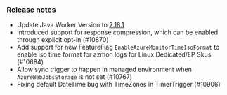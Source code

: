 ### Release notes

<!-- Please add your release notes in the following format:
- My change description (#PR)
-->
- Update Java Worker Version to [2.18.1](https://github.com/Azure/azure-functions-java-worker/releases/tag/2.18.1)
- Introduced support for response compression, which can be enabled through explicit opt-in (#10870)
- Add support for new FeatureFlag `EnableAzureMonitorTimeIsoFormat` to enable iso time format for azmon logs for Linux Dedicated/EP Skus. (#10684)
- Allow sync trigger to happen in managed environment when `AzureWebJobsStorage` is not set (#10767)
- Fixing default DateTime bug with TimeZones in TimerTrigger (#10906)
